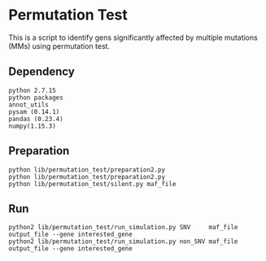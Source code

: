 # Permutation Test
This is a script to identify gens significantly affected by multiple mutations (MMs) using permutation test.


## Dependency
```
python 2.7.15
python packages
annot_utils
pysam (0.14.1)
pandas (0.23.4)
numpy(1.15.3)
```

## Preparation
```
python lib/permutation_test/preparation2.py
python lib/permutation_test/preparation2.py
python lib/permutation_test/silent.py maf_file
```

## Run 
```
python2 lib/permutation_test/run_simulation.py SNV     maf_file output_file --gene interested_gene
python2 lib/permutation_test/run_simulation.py non_SNV maf_file output_file --gene interested_gene
```

